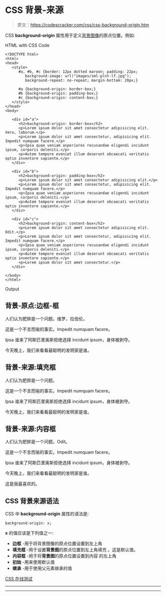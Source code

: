 # CSS 背景-来源

> 原文：<https://codescracker.com/css/css-background-origin.htm>

CSS **background-origin** 属性用于定义[背景图像](/css/css-background-image.htm)的原点位置。例如:

HTML with CSS Code

```
<!DOCTYPE html>
<html>
<head>
   <style>
      #a, #b, #c {border: 12px dotted maroon; padding: 22px;
         background-image: url("images/sml-plnt-lf.jpg");
         background-repeat: no-repeat; margin-bottom: 20px;}

      #a {background-origin: border-box;}
      #b {background-origin: padding-box;}
      #c {background-origin: content-box;}
   </style>
</head>
<body>

   <div id="a">
      <h2>background-origin: border-box</h2>
      <p>Lorem ipsum dolor sit amet consectetur adipisicing elit. Vero, laborum.</p>
      <p>Lorem ipsum dolor sit amet consectetur, adipisicing elit. Impedit numquam facere.</p>
      <p>Ipsa quae veniam asperiores recusandae eligendi incidunt ipsum, corporis deleniti.</p>
      <p>Autem tempore eveniet illum deserunt obcaecati veritatis optio inventore sapiente.</p>
   </div>

   <div id="b">
      <h2>background-origin: padding-box</h2>
      <p>Lorem ipsum dolor sit amet consectetur adipisicing elit.</p>
      <p>Lorem ipsum dolor sit amet consectetur, adipisicing elit. Impedit numquam facere.</p>
      <p>Ipsa quae veniam asperiores recusandae eligendi incidunt ipsum, corporis deleniti.</p>
      <p>Autem tempore eveniet illum deserunt obcaecati veritatis optio inventore sapiente.</p>
   </div>

   <div id="c">
      <h2>background-origin: content-box</h2>
      <p>Lorem ipsum dolor sit amet consectetur adipisicing elit. Odit.</p>
      <p>Lorem ipsum dolor sit amet consectetur, adipisicing elit. Impedit numquam facere.</p>
      <p>Ipsa quae veniam asperiores recusandae eligendi incidunt ipsum, corporis deleniti.</p>
      <p>Autem tempore eveniet illum deserunt obcaecati veritatis optio inventore sapiente.</p>
      <p>Lorem ipsum dolor sit amet consectetur.</p>
   </div>

</body>
</html>
```

Output

## 背景-原点:边框-框

人们认为肥胖是一个问题。维罗，拉伯伦。

这是一个不言而喻的事实。Impedit numquam facere。

Ipsa 谁来了阿斯匹里奥斯拒绝选择 incidunt ipsum，身体被剥夺。

今天晚上，我们来看看最聪明的发明家是谁。

## 背景-来源:填充框

人们认为肥胖是一个问题。

这是一个不言而喻的事实。Impedit numquam facere。

Ipsa 谁来了阿斯匹里奥斯拒绝选择 incidunt ipsum，身体被剥夺。

今天晚上，我们来看看最聪明的发明家是谁。

## 背景-来源:内容框

人们认为肥胖是一个问题。Odit。

这是一个不言而喻的事实。Impedit numquam facere。

Ipsa 谁来了阿斯匹里奥斯拒绝选择 incidunt ipsum，身体被剥夺。

今天晚上，我们来看看最聪明的发明家是谁。

这是我最喜欢的。

## CSS 背景来源语法

CSS 中 **background-origin** 属性的语法是:

```
background-origin: x;
```

**x** 的值应该是下列值之一:

*   **边框** -用于将背景图像的原点位置设置到左上角
*   **填充框** -用于设置**背景图**的原点位置到左上角填充 。这是默认值。
*   **内容框** -用于将**背景图**的原点位置设置到内容 的左上角
*   **初始** -用来使用默认值
*   **继承** -用于使用父元素继承的值

[CSS 在线测试](/exam/showtest.php?subid=5)

* * *

* * *